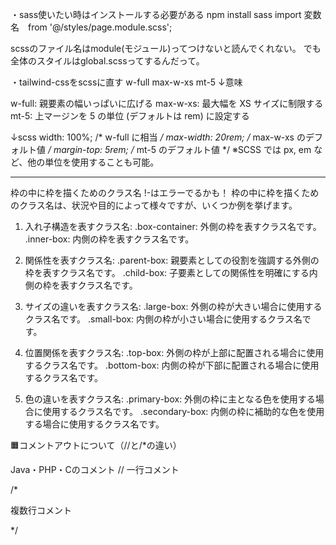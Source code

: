 ・sass使いたい時はインストールする必要がある
npm install sass
import 変数名　from '@/styles/page.module.scss';

scssのファイル名はmodule(モジュール)ってつけないと読んでくれない。
でも全体のスタイルはglobal.scssってするんだって。

・tailwind-cssをscssに直す
w-full max-w-xs mt-5
↓意味

w-full: 親要素の幅いっぱいに広げる
max-w-xs: 最大幅を XS サイズに制限する
mt-5: 上マージンを 5 の単位 (デフォルトは rem) に設定する

↓scss
width: 100%; /* w-full に相当 */
max-width: 20rem; /* max-w-xs のデフォルト値 */
margin-top: 5rem; /* mt-5 のデフォルト値 */
※SCSS では px, em など、他の単位を使用することも可能。

--------------------------------------
枠の中に枠を描くためのクラス名 !-はエラーでるかも！
枠の中に枠を描くためのクラス名は、状況や目的によって様々ですが、いくつか例を挙げます。

1. 入れ子構造を表すクラス名:
.box-container: 外側の枠を表すクラス名です。
.inner-box: 内側の枠を表すクラス名です。

2. 関係性を表すクラス名:
.parent-box: 親要素としての役割を強調する外側の枠を表すクラス名です。
.child-box: 子要素としての関係性を明確にする内側の枠を表すクラス名です。

3. サイズの違いを表すクラス名:
.large-box: 外側の枠が大きい場合に使用するクラス名です。
.small-box: 内側の枠が小さい場合に使用するクラス名です。

4. 位置関係を表すクラス名:
.top-box: 外側の枠が上部に配置される場合に使用するクラス名です。
.bottom-box: 内側の枠が下部に配置される場合に使用するクラス名です。

5. 色の違いを表すクラス名:
.primary-box: 外側の枠に主となる色を使用する場合に使用するクラス名です。
.secondary-box: 内側の枠に補助的な色を使用する場合に使用するクラス名です。


🟧コメントアウトについて（//と/*の違い）

Java・PHP・Cのコメント
// 一行コメント

/*

複数行コメント

*/